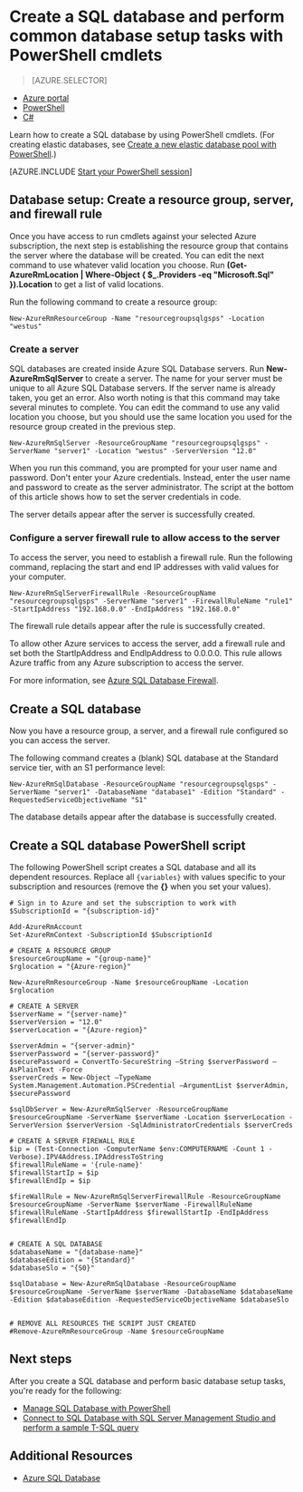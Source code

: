 <properties
    pageTitle="New SQL Database setup with PowerShell | Microsoft Azure"
    description="Learn now to create a SQL database with PowerShell. Common database setup tasks can be managed through PowerShell cmdlets."
    keywords="create new sql database,database setup"
	services="sql-database"
    documentationCenter=""
    authors="stevestein"
    manager="jhubbard"
    editor="cgronlun"/>

<tags
    ms.service="sql-database"
    ms.devlang="NA"
    ms.topic="hero-article"
    ms.tgt_pltfrm="powershell"
    ms.workload="data-management"
    ms.date="08/19/2016"
    ms.author="sstein"/>

# Create a SQL database and perform common database setup tasks with PowerShell cmdlets


> [AZURE.SELECTOR]
- [Azure portal](sql-database-get-started.md)
- [PowerShell](sql-database-get-started-powershell.md)
- [C#](sql-database-get-started-csharp.md)



Learn how to create a SQL database by using PowerShell cmdlets. (For creating elastic databases, see [Create a new elastic database pool with PowerShell](sql-database-elastic-pool-create-powershell.md).)


[AZURE.INCLUDE [Start your PowerShell session](../../includes/sql-database-powershell.md)]

## Database setup: Create a resource group, server, and firewall rule

Once you have access to run cmdlets against your selected Azure subscription, the next step is establishing the resource group that contains the server where the database will be created. You can edit the next command to use whatever valid location you choose. Run **(Get-AzureRmLocation | Where-Object { $_.Providers -eq "Microsoft.Sql" }).Location** to get a list of valid locations.

Run the following command to create a resource group:

	New-AzureRmResourceGroup -Name "resourcegroupsqlgsps" -Location "westus"


### Create a server

SQL databases are created inside Azure SQL Database servers. Run **New-AzureRmSqlServer** to create a server. The name for your server must be unique to all Azure SQL Database servers. If the server name is already taken, you get an error. Also worth noting is that this command may take several minutes to complete. You can edit the command to use any valid location you choose, but you should use the same location you used for the resource group created in the previous step.

	New-AzureRmSqlServer -ResourceGroupName "resourcegroupsqlgsps" -ServerName "server1" -Location "westus" -ServerVersion "12.0"

When you run this command, you are prompted for your user name and password. Don't enter your Azure credentials. Instead, enter the user name and password to create as the server administrator. The script at the bottom of this article shows how to set the server credentials in code.

The server details appear after the server is successfully created.

### Configure a server firewall rule to allow access to the server

To access the server, you need to establish a firewall rule. Run the following command, replacing the start and end IP addresses with valid values for your computer.

	New-AzureRmSqlServerFirewallRule -ResourceGroupName "resourcegroupsqlgsps" -ServerName "server1" -FirewallRuleName "rule1" -StartIpAddress "192.168.0.0" -EndIpAddress "192.168.0.0"

The firewall rule details appear after the rule is successfully created.

To allow other Azure services to access the server, add a firewall rule and set both the StartIpAddress and EndIpAddress to 0.0.0.0. This rule allows Azure traffic from any Azure subscription to access the server.

For more information, see [Azure SQL Database Firewall](sql-database-firewall-configure.md).


## Create a SQL database

Now you have a resource group, a server, and a firewall rule configured so you can access the server.

The following command creates a (blank) SQL database at the Standard service tier, with an S1 performance level:


	New-AzureRmSqlDatabase -ResourceGroupName "resourcegroupsqlgsps" -ServerName "server1" -DatabaseName "database1" -Edition "Standard" -RequestedServiceObjectiveName "S1"


The database details appear after the database is successfully created.

## Create a SQL database PowerShell script

The following PowerShell script creates a SQL database and all its dependent resources. Replace all `{variables}` with values specific to your subscription and resources (remove the **{}** when you set your values).

    # Sign in to Azure and set the subscription to work with
    $SubscriptionId = "{subscription-id}"

    Add-AzureRmAccount
    Set-AzureRmContext -SubscriptionId $SubscriptionId

    # CREATE A RESOURCE GROUP
    $resourceGroupName = "{group-name}"
    $rglocation = "{Azure-region}"
    
    New-AzureRmResourceGroup -Name $resourceGroupName -Location $rglocation
    
    # CREATE A SERVER
    $serverName = "{server-name}"
    $serverVersion = "12.0"
    $serverLocation = "{Azure-region}"
    
    $serverAdmin = "{server-admin}"
    $serverPassword = "{server-password}" 
    $securePassword = ConvertTo-SecureString –String $serverPassword –AsPlainText -Force
    $serverCreds = New-Object –TypeName System.Management.Automation.PSCredential –ArgumentList $serverAdmin, $securePassword
    
    $sqlDbServer = New-AzureRmSqlServer -ResourceGroupName $resourceGroupName -ServerName $serverName -Location $serverLocation -ServerVersion $serverVersion -SqlAdministratorCredentials $serverCreds
    
    # CREATE A SERVER FIREWALL RULE
    $ip = (Test-Connection -ComputerName $env:COMPUTERNAME -Count 1 -Verbose).IPV4Address.IPAddressToString
    $firewallRuleName = '{rule-name}'
    $firewallStartIp = $ip
    $firewallEndIp = $ip
    
    $fireWallRule = New-AzureRmSqlServerFirewallRule -ResourceGroupName $resourceGroupName -ServerName $serverName -FirewallRuleName $firewallRuleName -StartIpAddress $firewallStartIp -EndIpAddress $firewallEndIp
    
    
    # CREATE A SQL DATABASE
    $databaseName = "{database-name}"
    $databaseEdition = "{Standard}"
    $databaseSlo = "{S0}"
    
    $sqlDatabase = New-AzureRmSqlDatabase -ResourceGroupName $resourceGroupName -ServerName $serverName -DatabaseName $databaseName -Edition $databaseEdition -RequestedServiceObjectiveName $databaseSlo
    
   
    # REMOVE ALL RESOURCES THE SCRIPT JUST CREATED
    #Remove-AzureRmResourceGroup -Name $resourceGroupName






## Next steps
After you create a SQL database and perform basic database setup tasks, you're ready for the following:

- [Manage SQL Database with PowerShell](sql-database-command-line-tools.md)
- [Connect to SQL Database with SQL Server Management Studio and perform a sample T-SQL query](sql-database-connect-query-ssms.md)


## Additional Resources

- [Azure SQL Database](https://azure.microsoft.com/documentation/services/sql-database/)
